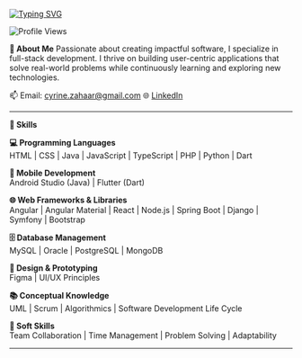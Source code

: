 <a href="https://git.io/typing-svg"><img src="https://readme-typing-svg.demolab.com?font=Fira+Code&size=30&duration=2000&pause=1000&color=2465F7&center=true&vCenter=true&random=false&width=600&lines=Hi%F0%9F%91%8B%2C+I'm+ZAHAR+Cyrine;Future+Software+Engineer" alt="Typing SVG" /></a>
<p align="left">
    <img src="https://komarev.com/ghpvc/?username=codewizard-404&label=Profile%20views&color=0e75b6&style=for-the-badge" alt="Profile Views" />
</p>


<b>🌟 About Me</b>
Passionate about creating impactful software, I specialize in full-stack development. I thrive on building user-centric applications that solve real-world problems while continuously learning and exploring new technologies.

📫 Email: cyrine.zahaar@gmail.com
🌐 <a href="https://www.linkedin.com/in/cyrine-zahar-286314249/">LinkedIn</a>

<hr>
<b>🔧 Skills</b>

<b>💻 Programming Languages</b><br>
 HTML | CSS | Java | JavaScript | TypeScript | PHP | Python | Dart 
 
<b>📱 Mobile Development</b><br>
Android Studio (Java) | Flutter (Dart)

<b>🌐 Web Frameworks & Libraries</b><br>
Angular | Angular Material | React | Node.js | Spring Boot | Django | Symfony | Bootstrap

<b>🗄️ Database Management</b><br>
MySQL | Oracle | PostgreSQL | MongoDB

<b>🎨 Design & Prototyping</b><br>
Figma | UI/UX Principles

<b>📚 Conceptual Knowledge</b><br>
UML | Scrum | Algorithmics | Software Development Life Cycle

<b>💼 Soft Skills</b><br>
Team Collaboration | Time Management | Problem Solving | Adaptability

<hr>

